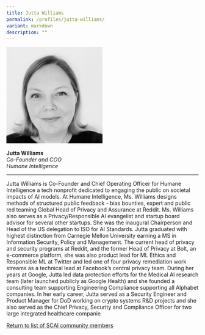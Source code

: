 ```yaml
---
title: Jutta Williams
permalink: /profiles/jutta-williams/
variant: markdown
description: ""
---
```

<div style="width:50%"><img src="/images/People/jutta_williams.jpeg" alt="Jutta Williams"></div>

**Jutta Williams**<br>*Co-Founder and COO*<br>*Humane Intelligence*<br>

---

Jutta Williams is Co-Founder and Chief Operating Officer for Humane Intelligence a tech nonprofit dedicated to engaging the public on societal impacts of AI models. At Humane Intelligence, Ms. Williams designs methods of structured public feedback - bias bounties, expert and public red teaming Global Head of Privacy and Assurance at Reddit. Ms. Williams also serves as a Privacy/Responsible AI evangelist and startup board advisor for several other startups. She was the inaugural Chairperson and Head of the US delegation to ISO for AI Standards. Jutta graduated with highest distinction from Carnegie Mellon University earning a MS in Information Security, Policy and Management. The current head of privacy and security programs at Reddit, and the former Head of Privacy at Bolt, an e-commerce platform, she was also product lead for ML Ethics and Responsible ML at Twitter and led one of four privacy remediation work streams as a technical lead at Facebook’s central privacy team. During her years at Google, Jutta led data protection efforts for the Medical AI research team (later launched publicly as Google Health) and she founded a consulting team supporting Engineering Compliance supporting all Alphabet companies. In her early career, Jutta served as a Security Engineer and Product Manager for DoD working on crypto systems R&amp;D projects and she also served as the Chief Privacy, Security and Compliance Officer for two large integrated healthcare companie

[Return to list of SCAI community members](/community)